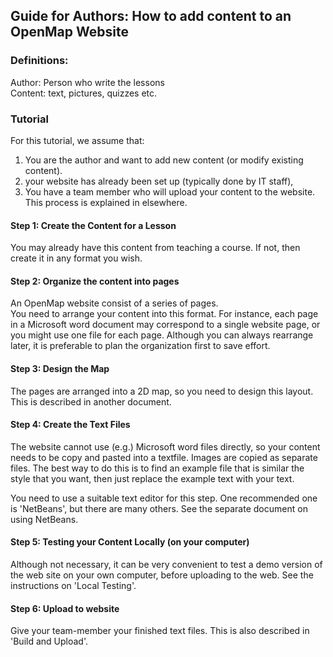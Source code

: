 ## Guide for Authors: How to add content to an OpenMap Website

### Definitions:
Author: Person who write the lessons  
Content: text, pictures, quizzes etc.

### Tutorial
For this tutorial, we assume that:   
1. You are the author and want to add new content (or modify existing content).   
2. your website has already been set up (typically done by IT staff),   
3. You have a team member who will upload your content to the website. 
This process is explained in elsewhere.

#### Step 1: Create the Content for a Lesson
You may already have this content from teaching a course. 
If not, then create it in any format you wish.

#### Step 2: Organize the content into pages
An OpenMap website consist of a series of pages.  
You need to arrange your content into this format. 
For instance, each page in a Microsoft word document may correspond to a single website page, or you 
might use one file for each page.
Although you can always rearrange later, it is preferable to plan the organization first to save effort.

#### Step 3: Design the Map
The pages are arranged into a 2D map, so you need to design this layout. This is described in another document.  

#### Step 4: Create the Text Files
The website cannot use (e.g.) Microsoft word files directly, so your content needs to be copy and pasted
into a textfile. Images are copied as separate files. 
The best way to do this is to find an example file that is similar the style that you want, then just
replace the example text with your text.  
 
You need to use a suitable text editor for this step. One recommended one is 'NetBeans', but there are many others. See the separate document on using NetBeans.

#### Step 5: Testing your Content Locally (on your computer)
Although not necessary, it can be very convenient to test a demo version of the web site on your own computer, before uploading to the web.
See the instructions on 'Local Testing'.

#### Step 6: Upload to website
Give your team-member your finished text files. This is also described in 'Build and Upload'.

